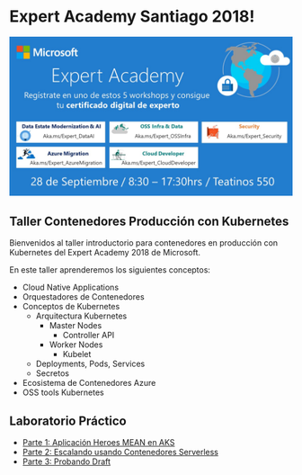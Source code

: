 # Expert Academy Santiago 2018!

 <img width='' src='images/banner.png'/> 

## Taller Contenedores Producción con Kubernetes

Bienvenidos al taller introductorio para contenedores en producción con Kubernetes del Expert Academy 2018 de Microsoft.

En este taller aprenderemos los siguientes conceptos:

*   Cloud Native Applications
*   Orquestadores de Contenedores
*   Conceptos de Kubernetes
    *   Arquitectura Kubernetes
        *   Master Nodes
            *   Controller API
        *   Worker Nodes
            *   Kubelet
    *   Deployments, Pods, Services
    * Secretos
* Ecosistema de Contenedores Azure
* OSS tools Kubernetes

## Laboratorio Práctico
*   [Parte 1: Aplicación Heroes MEAN en AKS](https://feranto.github.io/azureDemos/OpenDevFrameworks/Kubernetes/Kubernetes-Heroes-App/)
*   [Parte 2: Escalando usando Contenedores Serverless](https://github.com/Azure/blackbelt-aks-hackfest/blob/master/labs/day2-labs/virtual-kubelet-aci.md)
*   [Parte 3: Probando Draft](https://github.com/Azure/draft/blob/master/docs/getting-started.md)
